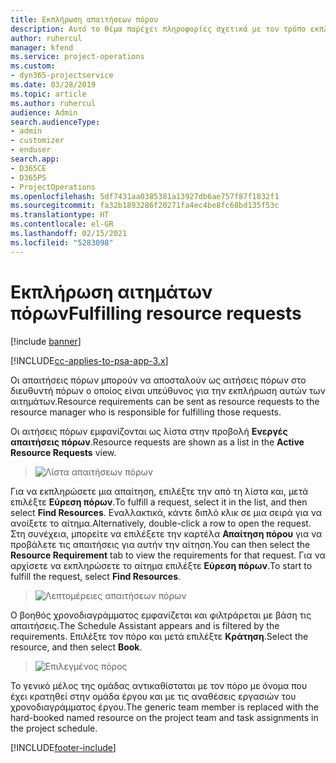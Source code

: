 ```yaml
---
title: Εκπλήρωση απαιτήσεων πόρου
description: Αυτό το θέμα παρέχει πληροφορίες σχετικά με τον τρόπο εκπλήρωσης των απαιτήσεων πόρων.
author: ruhercul
manager: kfend
ms.service: project-operations
ms.custom:
- dyn365-projectservice
ms.date: 03/28/2019
ms.topic: article
ms.author: ruhercul
audience: Admin
search.audienceType:
- admin
- customizer
- enduser
search.app:
- D365CE
- D365PS
- ProjectOperations
ms.openlocfilehash: 5df7431aa0385381a13927db6ae757f87f1832f1
ms.sourcegitcommit: fa32b1893286f20271fa4ec4be8fc68bd135f53c
ms.translationtype: HT
ms.contentlocale: el-GR
ms.lasthandoff: 02/15/2021
ms.locfileid: "5283098"
---
```

# <a name="fulfilling-resource-requests"></a><span data-ttu-id="63e13-103">Εκπλήρωση αιτημάτων πόρων</span><span class="sxs-lookup"><span data-stu-id="63e13-103">Fulfilling resource requests</span></span>

[!include [banner](../includes/psa-now-project-operations.md)]

[!INCLUDE[cc-applies-to-psa-app-3.x](../includes/cc-applies-to-psa-app-3x.md)]

<span data-ttu-id="63e13-104">Οι απαιτήσεις πόρων μπορούν να αποσταλούν ως αιτήσεις πόρων στο διευθυντή πόρων ο οποίος είναι υπεύθυνος για την εκπλήρωση αυτών των αιτημάτων.</span><span class="sxs-lookup"><span data-stu-id="63e13-104">Resource requirements can be sent as resource requests to the resource manager who is responsible for fulfilling those requests.</span></span>

<span data-ttu-id="63e13-105">Οι αιτήσεις πόρων εμφανίζονται ως λίστα στην προβολή **Ενεργές απαιτήσεις πόρων**.</span><span class="sxs-lookup"><span data-stu-id="63e13-105">Resource requests are shown as a list in the **Active Resource Requests** view.</span></span>

> ![Λίστα απαιτήσεων πόρων](media/Resource-Management-image59.png)

<span data-ttu-id="63e13-107">Για να εκπληρώσετε μια απαίτηση, επιλέξτε την από τη λίστα και, μετά επιλέξτε **Εύρεση πόρων**.</span><span class="sxs-lookup"><span data-stu-id="63e13-107">To fulfill a request, select it in the list, and then select **Find Resources**.</span></span> <span data-ttu-id="63e13-108">Εναλλακτικά, κάντε διπλό κλικ σε μια σειρά για να ανοίξετε το αίτημα.</span><span class="sxs-lookup"><span data-stu-id="63e13-108">Alternatively, double-click a row to open the request.</span></span> <span data-ttu-id="63e13-109">Στη συνέχεια, μπορείτε να επιλέξετε την καρτέλα **Απαίτηση πόρου** για να προβάλετε τις απαιτήσεις για αυτήν την αίτηση.</span><span class="sxs-lookup"><span data-stu-id="63e13-109">You can then select the **Resource Requirement** tab to view the requirements for that request.</span></span> <span data-ttu-id="63e13-110">Για να αρχίσετε να εκπληρώσετε το αίτημα επιλέξτε **Εύρεση πόρων**.</span><span class="sxs-lookup"><span data-stu-id="63e13-110">To start to fulfill the request, select **Find Resources**.</span></span>

> ![Λεπτομέρειες απαιτήσεων πόρων](media/Resource-Management-image60.png)

<span data-ttu-id="63e13-112">Ο βοηθός χρονοδιαγράμματος εμφανίζεται και φιλτράρεται με βάση τις απαιτήσεις.</span><span class="sxs-lookup"><span data-stu-id="63e13-112">The Schedule Assistant appears and is filtered by the requirements.</span></span> <span data-ttu-id="63e13-113">Επιλέξτε τον πόρο και μετά επιλέξτε **Κράτηση**.</span><span class="sxs-lookup"><span data-stu-id="63e13-113">Select the resource, and then select **Book**.</span></span>

> ![Επιλεγμένος πόρος](media/Resource-Management-image61.png)

<span data-ttu-id="63e13-115">Το γενικό μέλος της ομάδας αντικαθίσταται με τον πόρο με όνομα που έχει κρατηθεί στην ομάδα έργου και με τις αναθέσεις εργασιών του χρονοδιαγράμματος έργου.</span><span class="sxs-lookup"><span data-stu-id="63e13-115">The generic team member is replaced with the hard-booked named resource on the project team and task assignments in the project schedule.</span></span>


[!INCLUDE[footer-include](../includes/footer-banner.md)]